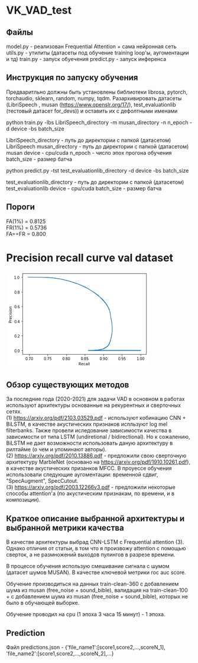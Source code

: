 # VK_VAD_test

## Файлы 
model.py - реализован Frequential Attention + сама нейронная сеть
utils.py - утилиты (датасеты под обучение training loop'ы, аугоментации и тд)
train.py - запуск обуечения
predict.py - запуск инференса

## Инструкция по запуску обучения
Предваритльно должны быть установлены библиотеки librosa, pytorch, torchaudio, sklearn, random, numpy, tqdm.
Разархивировать датасеты (LibriSpeech , musan (https://www.openslr.org/17/), test_evaluationlib (тестовый датасет for_devs)) и оставить их с дефолтными именами 

python train.py -lbs LibriSpeech_directory -m musan_directory -n n_epoch -d device -bs batch_size 

LibriSpeech_directory - путь до директории с папкой (датасетом) LibriSpeech 
musan_directory - путь до директории с папкой (датасетом) musan 
device - cpu/cuda 
n_epoch - число эпох прогона обучения 
batch_size - размер батча 

python predict.py -tst test_evaluationlib_directory -d device -bs batch_size

test_evaluationlib_directory - путь до директории с папкой (датасетом) test_evaluationlib 
device - cpu/cuda 
batch_size - размер батча 
## Пороги
FA(1%) = 0.8125 \
FR(1%) = 0.5736 \
FA==FR = 0.800 

# Precision recall curve val dataset
<img src = Val_presision_recall_curve.png>

## Обзор существующих методов
За последние года (2020-2021) для задачи VAD в основном в работах используют архитектуры основанные на рекурентных и сверточных сетях. \
(1) https://arxiv.org/pdf/2103.03529.pdf - используют кобинацию CNN + BiLSTM, в качестве акустических признаков испльзуют log mel filterbanks. Также провели иследование зависимости качества в зависимости от типа LSTM (undiretional / bidirectional). Но к сожалению, BiLSTM не дает возможности использовать даную архитектуру в рилтайме (о чем и упоминают авторы). \
(2) https://arxiv.org/pdf/2010.13886.pdf - предложили свою сверточную архитектуру MarbleNet (основано на https://arxiv.org/pdf/1910.10261.pdf), в качестве акустических призанков MFCC. В проуессе обучения использовали следующие аугоментации: временной сдвиг,  "SpecAugment", SpecCutout. \
(3) https://arxiv.org/pdf/2003.12266v3.pdf - предложили некоторые способы attention'a (по акустическим признакам, по времени, и в композиции).

## Краткое описание выбранной архитектуры и выбранной метрики качества
В качестве архитектуры выбрад CNN-LSTM с Frequential attention (3). Однако отличия от статьи, в том что я произвожу attention с помощью сверток, а не размножений выходов пулингов в разрезе времени.

В процессе обучения использую смешивание сигнала с шумом (датасет шумов MUSAN).
В качестве ключевой метрики roc auc score.

Обучение производиться на данных train-clean-360 c добавлением шума из musan (free_noise + sound_bible), валидация на train-clean-100 + c добавлением шума из musan (free_noise + sound_bible), которых не было в обучающей выборке.

Обучение проводил на cpu (1 эпоха 3 часа 15 минут) - 1 эпоха.
## Prediction 
Файл predictions.json - {'file_name1':[score1,score2,...,scoreN_1], 'file_name2':[score1,score2,...,scoreN_2],...}


